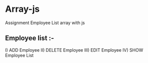 # Array-js
Assignment Employee List array with js

## Employee list :-

I) ADD Employee
II) DELETE Employee 
III) EDIT Employee
IV) SHOW Employee List
